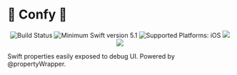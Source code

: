 # 🎉 Confy 🔧

<p align="center">
<img src="https://github.com/ZsoltMolnarrr/Confy/actions/workflows/swift.yml/badge.svg?branch=main" alt="Build Status" /></a>
<img src="https://img.shields.io/badge/Swift-5.1+-orange.svg" alt="Minimum Swift version 5.1" />
<img src="https://img.shields.io/badge/Platforms-iOS-333333.svg" alt="Supported Platforms: iOS" />
<a href="https://github.com/apple/swift-package-manager" alt="Confy on CocoaPods" title="Confy on CocoaPods"><img src="https://img.shields.io/badge/CocoaPods-compatible-brightgreen.svg" /></a>
<a href="https://github.com/apple/swift-package-manager" alt="Confy on Swift Package Manager" title="Confy on Swift Package Manager"><img src="https://img.shields.io/badge/Swift%20Package%20Manager-compatible-brightgreen.svg" /></a>
</p>

Swift properties easily exposed to debug UI. Powered by @propertyWrapper.
